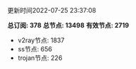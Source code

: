 更新时间2022-07-25 23:37:08

**总订阅: 378**
**总节点: 13498**
**有效节点: 2719**
- v2ray节点: 1837
- ss节点: 656
- trojan节点: 226
